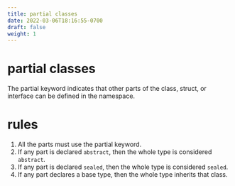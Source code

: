```yaml
---
title: partial classes
date: 2022-03-06T18:16:55-0700
draft: false
weight: 1
---
```


# partial classes
The partial keyword indicates that other parts of the class, struct, or interface can be defined in the namespace.

# rules
1.  All the parts must use the partial keyword.
2.  If any part is declared `abstract`, then the whole type is considered `abstract`.
3.  If any part is declared `sealed`, then the whole type is considered `sealed`.
4.  If any part declares a base type, then the whole type inherits that class.
